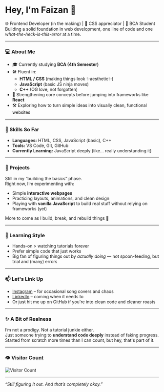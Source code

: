 # Hey, I'm Faizan 👋

🌐 Frontend Developer (in the making) | 🎨 CSS appreciator | 🧠 BCA Student  
Building a solid foundation in web development, one line of code and one *what-the-heck-is-this-error* at a time.

---

### 💻 About Me

- 🎓 Currently studying **BCA (4th Semester)**  
- 🛠 Fluent in:  
  - **HTML / CSS** (making things look ✨aesthetic✨)  
  - **JavaScript** (basic JS ninja moves)  
  - **C++** (OG love, not forgotten)  
- 🧩 Strengthening core concepts before jumping into frameworks like **React**  
- 🛠️ Exploring how to turn simple ideas into visually clean, functional websites

---

### 🔧 Skills So Far

- **Languages:** HTML, CSS, JavaScript (basic), C++  
- **Tools:** VS Code, Git, GitHub  
- **Currently Learning:** JavaScript deeply (like… really understanding it)

---

### 🧪 Projects

Still in my “building the basics” phase.  
Right now, I’m experimenting with:

- Simple **interactive webpages**
- Practicing layouts, animations, and clean design  
- Playing with **vanilla JavaScript** to build real stuff without relying on frameworks (yet)

More to come as I build, break, and rebuild things 🚧

---

### 🧠 Learning Style

- Hands-on > watching tutorials forever  
- Prefer simple code that just works  
- Big fan of figuring things out by *actually doing* — not spoon-feeding, but trial and (many) errors

---

### 📫 Let's Link Up

- [Instagram](https://www.instagram.com) – for occasional song covers and chaos  
- [LinkedIn](https://www.linkedin.com) – coming when it needs to  
- Or just hit me up on GitHub if you're into clean code and cleaner roasts

---

### ✨ A Bit of Realness

I’m not a prodigy. Not a tutorial junkie either.  
Just someone trying to **understand code deeply** instead of faking progress.  
Started from scratch more times than I can count, but hey, that's part of it.

---

### 👁 Visitor Count

![Visitor Count](https://komarev.com/ghpvc/?username=faizan-the-dev&color=blue)

---

*“Still figuring it out. And that’s completely okay.”*
